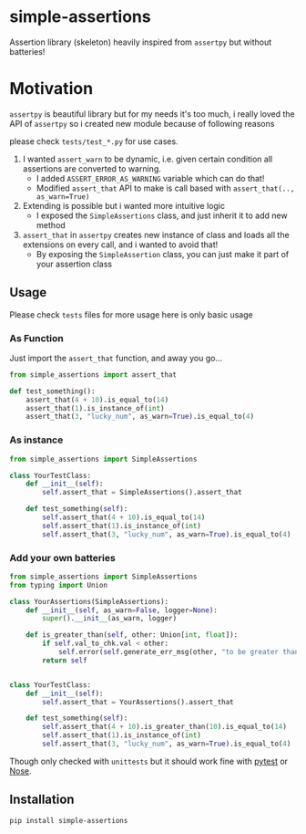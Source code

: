 # simple-assertions

Assertion library (skeleton) heavily inspired from `assertpy` but without batteries!

# Motivation

`assertpy` is beautiful library but for my needs it's too much, i really loved the API of
`assertpy` so i created new module because of following reasons

please check `tests/test_*.py` for use cases. 

1. I wanted `assert_warn` to be dynamic, i.e. given certain condition all assertions are converted to
warning.
   - I added `ASSERT_ERROR_AS_WARNING` variable which can do that!
   - Modified `assert_that` API to make is call based with `assert_that(.., as_warn=True)`
2. Extending is possible but i wanted more intuitive logic
   - I exposed the `SimpleAssertions` class, and just inherit it to add new method
3. `assert_that` in `assertpy` creates new instance of class and loads all the extensions on every
call, and i wanted to avoid that!
   - By exposing the `SimpleAssertion` class, you can just make it part of your assertion class

## Usage

Please check `tests` files for more usage here is only basic usage

### As Function
Just import the `assert_that` function, and away you go...

```python
from simple_assertions import assert_that

def test_something():
    assert_that(4 + 10).is_equal_to(14)
    assert_that(1).is_instance_of(int)
    assert_that(3, "lucky_num", as_warn=True).is_equal_to(4)
```

### As instance

```python
from simple_assertions import SimpleAssertions

class YourTestClass:
    def __init__(self):
        self.assert_that = SimpleAssertions().assert_that

    def test_something(self):
        self.assert_that(4 + 10).is_equal_to(14)
        self.assert_that(1).is_instance_of(int)
        self.assert_that(3, "lucky_num", as_warn=True).is_equal_to(4)      
```

### Add your own batteries
```python
from simple_assertions import SimpleAssertions
from typing import Union

class YourAssertions(SimpleAssertions):
    def __init__(self, as_warn=False, logger=None):
        super().__init__(as_warn, logger)

    def is_greater_than(self, other: Union[int, float]):
        if self.val_to_chk.val < other:
            self.error(self.generate_err_msg(other, "to be greater than"))
        return self


class YourTestClass:
    def __init__(self):
        self.assert_that = YourAssertions().assert_that

    def test_something(self):
        self.assert_that(4 + 10).is_greater_than(10).is_equal_to(14)
        self.assert_that(1).is_instance_of(int)
        self.assert_that(3, "lucky_num", as_warn=True).is_equal_to(4)      
```

Though only checked with `unittests` but it should work fine with [pytest](http://pytest.org/) or [Nose](http://nose.readthedocs.org/).


## Installation

```
pip install simple-assertions
```

